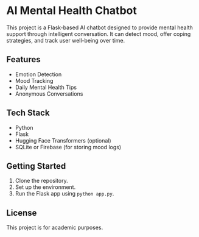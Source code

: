 # AI Mental Health Chatbot

This project is a Flask-based AI chatbot designed to provide mental health support through intelligent conversation. It can detect mood, offer coping strategies, and track user well-being over time.

## Features
- Emotion Detection
- Mood Tracking
- Daily Mental Health Tips
- Anonymous Conversations

## Tech Stack
- Python
- Flask
- Hugging Face Transformers (optional)
- SQLite or Firebase (for storing mood logs)

## Getting Started
1. Clone the repository.
2. Set up the environment.
3. Run the Flask app using `python app.py`.

## License
This project is for academic purposes.
